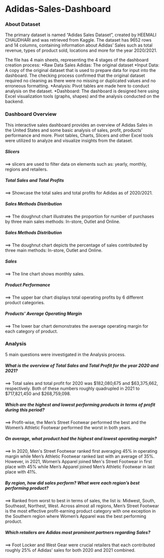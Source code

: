 # Adidas-Sales-Dashboard

### About Dataset
The primary dataset is named “Adidas Sales Dataset”, created by HEEMALI CHAUDHARI and was retrieved from Kaggle. The dataset has 9652 rows and 14 columns, containing information about Adidas’ Sales such as total revenue, types of product sold, locations and more for the year 2020/2021.

The file has 4 main sheets, representing the 4 stages of the dashboard creation process:
*Raw Data Sales Adidas: The original dataset
*Input Data: A copy of the original dataset that is used to prepare data for input into the dashboard. The checking process confirmed that the original dataset required no cleaning as there were no missing or duplicated values and no erroneous formatting.
*Analysis: Pivot tables are made here to conduct analysis on the dataset.
*Dashboard: The dashboard is designed here using Excel visualization tools (graphs, shapes) and the analysis conducted on the backend.

### Dashboard Overview
This interactive sales dashboard provides an overview of Adidas Sales in the United States and some basic analysis of sales, profit, products’ performance and more. Pivot tables, Charts, Slicers and other Excel tools were utilized to analyze and visualize insights from the dataset.

##### Slicers
==> slicers are used to filter data on elements such as: yearly, monthly, regions and retailers.  
##### Total Sales and Total Profits
==> Showcase the total sales and total profits for Adidas as of 2020/2021.  
##### Sales Methods Distribution
==> The doughnut chart illustrates the proportion for number of purchases by three main sales methods: In-store, Outlet and Online.  
##### Sales Methods Distribution
==> The doughnut chart depicts the percentage of sales contributed by three main methods: In-store, Outlet and Online.  
##### Sales
==> The line chart shows monthly sales.    
##### Product Performance
==> The upper bar chart displays total operating profits by 6 different product categories.  
##### Products' Average Operating Margin
==> The lower bar chart demonstrates the average operating margin for each category of product.  

### Analysis
5 main questions were investigated in the Analysis process.

##### _What is the overview of Total Sales and Total Profit for the year 2020 and 2021?_  
==> Total sales and total profit for 2020 was $182,080,675 and $63,375,662, respectively. Both of these numbers roughly quadrupled in 2021 to $717,821,450 and $268,759,098.

##### _Which are the highest and lowest performing products in terms of profit during this period?_  
==> Profit-wise, the Men’s Street Footwear performed the best and the Women’s Athletic Footwear performed the worst in both years. 

##### _On average, what product had the highest and lowest operating margin?_  
==> In 2020, Men's Street Footwear ranked first averaging 45% in operating margin while Men’s Athletic Footwear ranked last with an average of 35%. However, in 2021, Women’s Apparel joined Men's Street Footwear in first place with 45% while Men’s Apparel joined Men’s Athletic Footwear in last place with 41%.

##### _By region, how did sales perform? What were each region’s best performing product?_  
==>  Ranked from worst to best in terms of sales, the list is: Midwest, South, Southeast, Northest, West. Across almost all regions, Men’s Street Footwear is the most effective profit-earning product category with one exception in the Southern region where Women’s Apparel was the best performing product. 

##### _Which retailers are Adidas most prominent partners regarding Sales?_  
==> Foot Locker and West Gear were crucial retailers that each contributed roughly 25% of Adidas’ sales for both 2020 and 2021 combined. 

